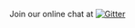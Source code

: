 

Join our online chat at [![Gitter](https://badges.gitter.im/NLP/gitter.svg)](https://gitter.im/nlp)
